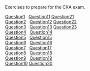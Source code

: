 Exercises to prepare for the CKA exam.

[Question1](question1/question1.md)&nbsp;&nbsp;    [Question11](question11/question11.md)   [Question21](question21/question21.md) <br>
[Question2](question2/question2.md)&nbsp;&nbsp;    [Question12](question12/question12.md)   [Question22](question22/question22.md) <br>
[Question3](question3/question3.md)&nbsp;&nbsp;    [Question13](question13/question13.md)   [Question23](question23/question23.md) <br>
[Question4](question4/question4.md)&nbsp;&nbsp;    [Question14](question14/question14.md)<br>
[Question5](question5/question5.md)&nbsp;&nbsp;    [Question15](question15/question15.md)<br>
[Question6](question6/question6.md)&nbsp;&nbsp;    [Question16](question16/question16.md)<br>
[Question7](question7/question7.md)&nbsp;&nbsp; [Question17](question17/question17.md)<br>
[Question8](question8/question8.md)&nbsp;&nbsp; [Question18](question18/question18.md)<br>
[Question9](question9/question9.md)&nbsp;&nbsp; [Question19](question19/question19.md)<br>
[Question10](question10/question10.md)&nbsp;[Question20](question20/question20.md)<br>